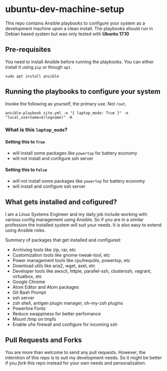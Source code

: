 # ubuntu-dev-machine-setup

This repo contains Ansible playbooks to configure your system as a development machine upon a clean install. The playbooks should run in Debian based system but was only tested with **Ubuntu 17.10**

## Pre-requisites

You need to install Ansible before running the playbooks. You can either install it using `pip` or though `apt`.

```
sudo apt install ansible
```

## Running the playbooks to configure your system

Invoke the following as yourself, the primary use. Not `root`.

```
ansible-playbook site.yml -e "{ laptop_mode: True }" -e "local_username=$(logname)" -K
```

### What is this `laptop_mode`?

#### Setting this to `True`

- will install some packages like `powertop` for battery economy
- will not install and configure ssh server

#### Setting this to `False`

- will not install some packages like `powertop` for battery economy
- will install and configure ssh server

## What gets installed and cofigured?

I am a Linux Systems Engineer and my daily job include working with various config management using Ansible. So if you are in a similar profession the installed system will suit your needs. It is also easy to extend using Ansible roles.

Summary of packages that get installed and configured:

- Archiving tools like zip, rar, etc
- Customization tools like gnome-tweak-tool, etc
- Power management tools like cpufrequtils, powertop, etc
- Download utils like aria2, wget, axel, etc
- Developer tools like awscli, httpie, parallel-ssh, clusterssh, vagrant, virtualbox, etc
- Google Chrome
- Atom Editor and Atom packages
- Git Bash Prompt
- ssh server
- zsh shell, antigen plugin manager, oh-my-zsh plugins
- Powerline Fonts
- Reduce swappiness for better perfomance
- Mount /tmp on tmpfs
- Enable ufw firewall and configure for incoming ssh

## Pull Requests and Forks

You are more than welcome to send any pull requests. However, the interntion of this repo is to suit my development needs. So it might be better if you *fork* this repo instead for your own needs and personalization.
